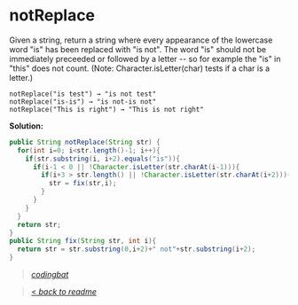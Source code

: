 # notReplace

Given a string, return a string where every appearance of the lowercase word "is" has been replaced with "is not". The word "is" should not be immediately preceeded or followed by a letter -- so for example the "is" in "this" does not count. (Note: Character.isLetter(char) tests if a char is a letter.)

```
notReplace("is test") → "is not test"
notReplace("is-is") → "is not-is not"
notReplace("This is right") → "This is not right"
```

**Solution:**

```java
public String notReplace(String str) {
  for(int i=0; i<str.length()-1; i++){
    if(str.substring(i, i+2).equals("is")){
      if(i-1 < 0 || !Character.isLetter(str.charAt(i-1))){
        if(i+3 > str.length() || !Character.isLetter(str.charAt(i+2))){
          str = fix(str,i);
        }
      }
    }
  }
  return str;
}
public String fix(String str, int i){
  return str = str.substring(0,i+2)+" not"+str.substring(i+2);
}
```

> _[codingbat](https://codingbat.com/prob/p154137)_

> [< _back to readme_](FINDREPLACEREADME)